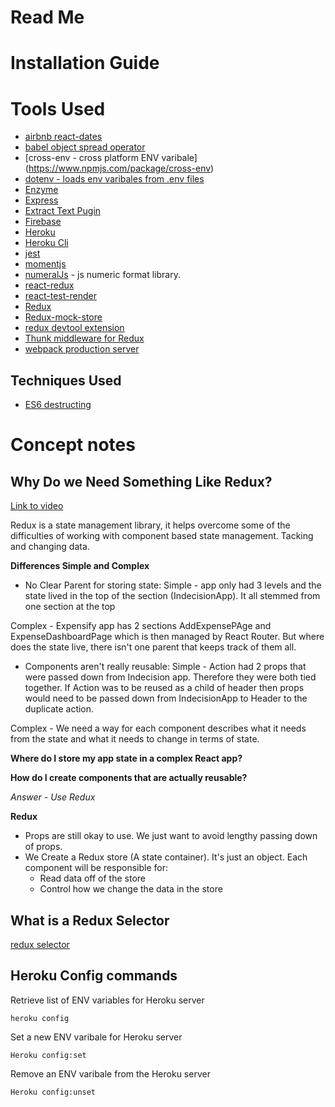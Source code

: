 # Read Me

# Installation Guide

# Tools Used
- [airbnb react-dates](https://github.com/airbnb/react-dates)
- [babel object spread operator](https://babeljs.io/docs/plugins/transform-object-rest-spread/)
- [cross-env - cross platform ENV varibale]
(https://www.npmjs.com/package/cross-env)
- [dotenv - loads env varibales from .env files](https://www.npmjs.com/package/dotenv)
- [Enzyme](http://airbnb.io/enzyme/docs/api/)
- [Express](http://express.js)
- [Extract Text Pugin](https://www.npmjs.com/package/extract-text-webpack-plugin)
- [Firebase](https://firebase.google.com/docs/)
- [Heroku](www.heroku.com)
- [Heroku Cli](https://devcenter.heroku.com/articles/heroku-cli#download-and-install)
- [jest](https://facebook.github.io/jest/)
- [momentjs](https://momentjs.com/)
- [numeralJs](http://numeraljs.com/) - js numeric format library.
- [react-redux](https://github.com/reactjs/react-redux)
- [react-test-render](https://github.com/facebook/react/tree/master/packages/react-test-renderer)
- [Redux](www.redux.js.org)
- [Redux-mock-store](https://github.com/arnaudbenard/redux-mock-store)
- [redux devtool extension](https://github.com/zalmoxisus/redux-devtools-extension)
- [Thunk middleware for Redux](https://github.com/gaearon/redux-thunk)
- [webpack production server](https://webpack.js.org/guides/production/)

## Techniques Used
- [ES6 destructing](http://www.deadcoderising.com/2017-03-28-es6-destructuring-an-elegant-way-of-extracting-data-from-arrays-and-objects-in-javascript/)

# Concept notes

## Why Do we Need Something Like Redux?
[Link to video](https://completereactcourse.com/courses/217645/lectures/3382375)

Redux is a state management library, it helps overcome some of the difficulties of working with component based state management.
Tacking and changing data.

**Differences Simple and Complex**
- No Clear Parent for storing state:
Simple - app only had 3 levels and the state lived in the top of the section (IndecisionApp).  It all stemmed from one section at the top

Complex - Expensify app has 2 sections AddExpensePAge and ExpenseDashboardPage which is then managed by React Router. But where does the state live, there isn't one parent that keeps track of them all.

- Components aren't really reusable:
Simple - Action had 2 props that were passed down from Indecision app.  Therefore they were both tied together.  If Action was to be reused as a child of header then props would need to be passed down from IndecisionApp to Header to the duplicate action.

Complex - We need a way for each component describes what it needs from the state and what it needs to change in terms of state.

**Where do I store my app state in a complex React app?**

**How do I create components that are actually reusable?**

*Answer - Use Redux*

**Redux**
- Props are still okay to use.  We just want to avoid lengthy passing down of props.
- We Create a Redux store (A state container). It's just an object. Each component will be responsible for:
    - Read data off of the store 
    - Control how we change the data in the store

## What is a Redux Selector
[redux selector](https://www.saltycrane.com/blog/2017/05/what-are-redux-selectors-why-use-them/)

## Heroku Config commands
Retrieve list of ENV variables for Heroku server
```
heroku config 
```

Set a new ENV varibale for Heroku server
```
Heroku config:set
```

Remove an ENV varibale from the Heroku server
```
Heroku config:unset
```